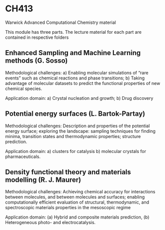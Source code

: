 # CH413
Warwick Advanced Computational Chemistry material

This module has three parts. The lecture material for each part are contained in respective folders

## Enhanced Sampling and Machine Learning methods (G. Sosso)
Methodological challenges: a) Enabling molecular simulations of “rare events” such as chemical reactions and phase transitions; b) Taking advantage of molecular datasets to predict the functional properties of new chemical species.

Application domain: a) Crystal nucleation and growth; b) Drug discovery

## Potential energy surfaces (L. Bartok-Partay)
Methodological challenges: Description and properties of the potential energy surface; exploring the landscape: sampling techniques for finding minima, transition states and thermodynamic properties; structure prediction.

Application domain: a) clusters for catalysis b) molecular crystals for pharmaceuticals.

## Density functional theory and materials modelling (R. J. Maurer)
Methodological challenges: Achieving chemical accuracy for interactions between molecules, and between molecules and surfaces; enabling computationally efficient evaluation of structural, thermodynamic, and spectroscopic materials properties in the mesoscopic regime

Application domain: (a) Hybrid and composite materials prediction, (b) Heterogeneous photo- and electrocatalysis.

